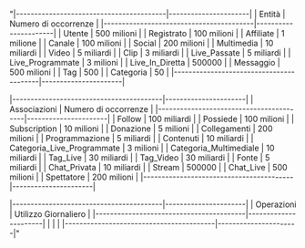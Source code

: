 "|-----------------------------------------|----------------------|
| Entità                                  | Numero di occorrenze |
|-----------------------------------------|----------------------|
| Utente                                  | 500         milioni  |
| Registrato                              | 100         milioni  |
| Affiliate                               | 1           milione  |
| Canale                                  | 100         milioni  |
| Social                                  | 200         milioni  |
| Multimedia                              | 10         miliardi  |
| Video                                   | 5          miliardi  |
| Clip                                    | 3          miliardi  |
| Live_Passate                            | 5          miliardi  |
| Live_Programmate                        | 3           milioni  |
| Live_In_Diretta                         | 500000               |
| Messaggio                               | 500         milioni  |
| Tag                                     | 500                  |
| Categoria                               | 50                   |
|-----------------------------------------|----------------------|

|-----------------------------------------|----------------------|
| Associazioni                            | Numero di occorrenze |
|-----------------------------------------|----------------------|
| Follow                                  | 100         miliardi |
| Possiede                                | 100          milioni |
| Subscription                            | 10           milioni |
| Donazione                               | 5            milioni |
| Collegamenti                            | 200          milioni |
| Programmazione                          | 5           miliardi |
| Contenuti                               | 10          miliardi |
| Categoria_Live_Programmate              | 3            milioni |
| Categoria_Multimediale                  | 10          miliardi |
| Tag_Live                                | 30          miliardi |
| Tag_Video                               | 30          miliardi |
| Fonte                                   | 5           miliardi |
| Chat_Privata                            | 10          miliardi |
| Stream                                  | 500000               |
| Chat_Live                               | 500         milioni  |
| Spettatore                              | 200         milioni  |
|-----------------------------------------|----------------------|

|-----------------------------------------|----------------------|
| Operazioni                              | Utilizzo Giornaliero |
|-----------------------------------------|----------------------|
|                                         |                      |
|-----------------------------------------|----------------------|"